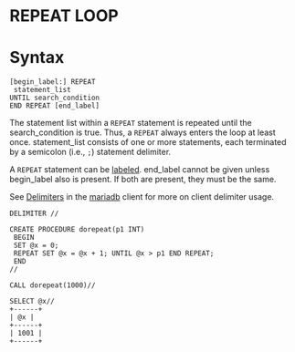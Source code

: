 # REPEAT LOOP

#

# Syntax

```
[begin_label:] REPEAT
 statement_list
UNTIL search_condition
END REPEAT [end_label]
```

The statement list within a `REPEAT` statement is repeated until the
search_condition is true. Thus, a `REPEAT` always enters the loop at
least once. statement_list consists of one or more statements, each
terminated by a semicolon (i.e., `;`) statement delimiter.

A `REPEAT` statement can be [labeled](labels.md). end_label cannot be given unless
begin_label also is present. If both are present, they must be the
same.

See [Delimiters](../../../clients-and-utilities/mariadb-client/delimiters.md) in the [mariadb](https://app.gitbook.com/s/CjGYMsT2MVP4nd3IyW2L/c/mariadb-client-library-for-c-200-release-notes) client for more on client delimiter usage.

```
DELIMITER //

CREATE PROCEDURE dorepeat(p1 INT)
 BEGIN
 SET @x = 0;
 REPEAT SET @x = @x + 1; UNTIL @x > p1 END REPEAT;
 END
//

CALL dorepeat(1000)//

SELECT @x//
+------+
| @x |
+------+
| 1001 |
+------+
```